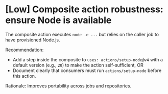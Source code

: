 # [Low] Composite action robustness: ensure Node is available

The composite action executes `node -e ...` but relies on the caller job to have provisioned Node.js.

Recommendation:
- Add a step inside the composite to `uses: actions/setup-node@v4` with a default version (e.g., `20`) to make the action self-sufficient, OR
- Document clearly that consumers must run `actions/setup-node` before this action.

Rationale: Improves portability across jobs and repositories.
